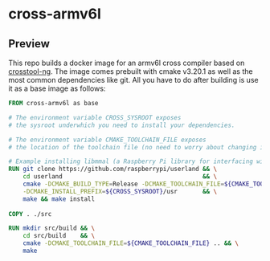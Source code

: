 
# cross-armv6l

## Preview
This repo builds a docker image for an armv6l cross compiler based on [crosstool-ng](https://github.com/crosstool-ng/crosstool-ng). The image comes prebuilt with cmake v3.20.1 as well as the most common dependencies like git. All you have to do after building is use it as a base image as follows:
```Dockerfile
FROM cross-armv6l as base

# The environment variable CROSS_SYSROOT exposes 
# the sysroot underwhich you need to install your dependencies.

# The environment variable CMAKE_TOOLCHAIN_FILE exposes 
# the location of the toolchain file (no need to worry about changing it).

# Example installing libmmal (a Raspberry Pi library for interfacing with broadcom VideoCore GPU)
RUN git clone https://github.com/raspberrypi/userland && \
    cd userland                                       && \
    cmake -DCMAKE_BUILD_TYPE=Release -DCMAKE_TOOLCHAIN_FILE=${CMAKE_TOOLCHAIN_FILE} \
    -DCMAKE_INSTALL_PREFIX=${CROSS_SYSROOT}/usr       && \
    make && make install 
    
COPY . ./src

RUN mkdir src/build && \
    cd src/build    && \
    cmake -DCMAKE_TOOLCHAIN_FILE=${CMAKE_TOOLCHAIN_FILE} .. && \
    make
```
